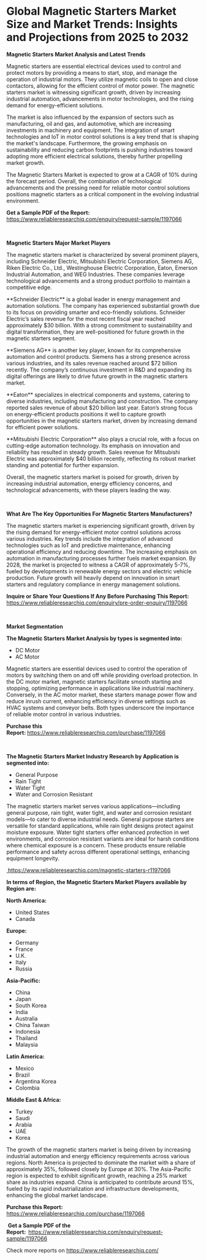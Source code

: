 <p><h1>Global Magnetic Starters Market Size and Market Trends: Insights and Projections from 2025 to 2032</h1></p><p><strong>Magnetic Starters Market Analysis and Latest Trends</strong></p>
<p><p>Magnetic starters are essential electrical devices used to control and protect motors by providing a means to start, stop, and manage the operation of industrial motors. They utilize magnetic coils to open and close contactors, allowing for the efficient control of motor power. The magnetic starters market is witnessing significant growth, driven by increasing industrial automation, advancements in motor technologies, and the rising demand for energy-efficient solutions. </p><p>The market is also influenced by the expansion of sectors such as manufacturing, oil and gas, and automotive, which are increasing investments in machinery and equipment. The integration of smart technologies and IoT in motor control solutions is a key trend that is shaping the market's landscape. Furthermore, the growing emphasis on sustainability and reducing carbon footprints is pushing industries toward adopting more efficient electrical solutions, thereby further propelling market growth. </p><p>The Magnetic Starters Market is expected to grow at a CAGR of 10% during the forecast period. Overall, the combination of technological advancements and the pressing need for reliable motor control solutions positions magnetic starters as a critical component in the evolving industrial environment.</p></p>
<p><strong>Get a Sample PDF of the Report:&nbsp;</strong> <a href="https://www.reliableresearchiq.com/enquiry/request-sample/1197066?utm_campaign=3441&utm_medium=2&utm_source=Github&utm_content=ia&utm_term=06042025&utm_id=magnetic-starters">https://www.reliableresearchiq.com/enquiry/request-sample/1197066</a></p>
<p>&nbsp;</p>
<p><strong>Magnetic Starters Major Market Players</strong></p>
<p><p>The magnetic starters market is characterized by several prominent players, including Schneider Electric, Mitsubishi Electric Corporation, Siemens AG, Riken Electric Co., Ltd., Westinghouse Electric Corporation, Eaton, Emerson Industrial Automation, and WEG Industries. These companies leverage technological advancements and a strong product portfolio to maintain a competitive edge.</p><p>**Schneider Electric** is a global leader in energy management and automation solutions. The company has experienced substantial growth due to its focus on providing smarter and eco-friendly solutions. Schneider Electric’s sales revenue for the most recent fiscal year reached approximately $30 billion. With a strong commitment to sustainability and digital transformation, they are well-positioned for future growth in the magnetic starters segment.</p><p>**Siemens AG** is another key player, known for its comprehensive automation and control products. Siemens has a strong presence across various industries, and its sales revenue reached around $72 billion recently. The company’s continuous investment in R&D and expanding its digital offerings are likely to drive future growth in the magnetic starters market.</p><p>**Eaton** specializes in electrical components and systems, catering to diverse industries, including manufacturing and construction. The company reported sales revenue of about $20 billion last year. Eaton’s strong focus on energy-efficient products positions it well to capture growth opportunities in the magnetic starters market, driven by increasing demand for efficient power solutions.</p><p>**Mitsubishi Electric Corporation** also plays a crucial role, with a focus on cutting-edge automation technology. Its emphasis on innovation and reliability has resulted in steady growth. Sales revenue for Mitsubishi Electric was approximately $40 billion recently, reflecting its robust market standing and potential for further expansion.</p><p>Overall, the magnetic starters market is poised for growth, driven by increasing industrial automation, energy efficiency concerns, and technological advancements, with these players leading the way.</p></p>
<p>&nbsp;</p>
<p><strong>What Are The Key Opportunities For Magnetic Starters Manufacturers?</strong></p>
<p><p>The magnetic starters market is experiencing significant growth, driven by the rising demand for energy-efficient motor control solutions across various industries. Key trends include the integration of advanced technologies such as IoT and predictive maintenance, enhancing operational efficiency and reducing downtime. The increasing emphasis on automation in manufacturing processes further fuels market expansion. By 2028, the market is projected to witness a CAGR of approximately 5-7%, fueled by developments in renewable energy sectors and electric vehicle production. Future growth will heavily depend on innovation in smart starters and regulatory compliance in energy management solutions.</p></p>
<p><strong>Inquire or Share Your Questions If Any Before Purchasing This Report:</strong> <a href="https://www.reliableresearchiq.com/enquiry/pre-order-enquiry/1197066?utm_campaign=3441&utm_medium=2&utm_source=Github&utm_content=ia&utm_term=06042025&utm_id=magnetic-starters">https://www.reliableresearchiq.com/enquiry/pre-order-enquiry/1197066</a></p>
<p>&nbsp;</p>
<p><strong>Market Segmentation</strong></p>
<p><strong>The Magnetic Starters Market Analysis by types is segmented into:</strong></p>
<p><ul><li>DC Motor</li><li>AC Motor</li></ul></p>
<p><p>Magnetic starters are essential devices used to control the operation of motors by switching them on and off while providing overload protection. In the DC motor market, magnetic starters facilitate smooth starting and stopping, optimizing performance in applications like industrial machinery. Conversely, in the AC motor market, these starters manage power flow and reduce inrush current, enhancing efficiency in diverse settings such as HVAC systems and conveyor belts. Both types underscore the importance of reliable motor control in various industries.</p></p>
<p><strong>Purchase this Report:&nbsp;</strong><a href="https://www.reliableresearchiq.com/purchase/1197066?utm_campaign=3441&utm_medium=2&utm_source=Github&utm_content=ia&utm_term=06042025&utm_id=magnetic-starters">https://www.reliableresearchiq.com/purchase/1197066</a></p>
<p>&nbsp;</p>
<p><strong>The Magnetic Starters Market Industry Research by Application is segmented into:</strong></p>
<p><ul><li>General Purpose</li><li>Rain Tight</li><li>Water Tight</li><li>Water and Corrosion Resistant</li></ul></p>
<p><p>The magnetic starters market serves various applications—including general purpose, rain tight, water tight, and water and corrosion resistant models—to cater to diverse industrial needs. General purpose starters are versatile for standard applications, while rain tight designs protect against moisture exposure. Water tight starters offer enhanced protection in wet environments, and corrosion resistant variants are ideal for harsh conditions where chemical exposure is a concern. These products ensure reliable performance and safety across different operational settings, enhancing equipment longevity.</p></p>
<p><a href="https://www.reliableresearchiq.com/magnetic-starters-r1197066?utm_campaign=3441&utm_medium=2&utm_source=Github&utm_content=ia&utm_term=06042025&utm_id=magnetic-starters">&nbsp;https://www.reliableresearchiq.com/magnetic-starters-r1197066</a></p>
<p><strong>In terms of Region, the Magnetic Starters Market Players available by Region are:</strong></p>
<p>
    <p> <strong> North America: </strong>
        <ul>
            <li>United States</li>
            <li>Canada</li>
        </ul>
        </p> 
    <p> <strong> Europe: </strong>
        <ul>
            <li>Germany</li>
            <li>France</li>
            <li>U.K.</li>
            <li>Italy</li>
            <li>Russia</li>
        </ul>
        </p> 
    <p> <strong> Asia-Pacific: </strong>
        <ul>
            <li>China</li>
            <li>Japan</li>
            <li>South Korea</li>
            <li>India</li>
            <li>Australia</li>
            <li>China Taiwan</li>
            <li>Indonesia</li>
            <li>Thailand</li>
            <li>Malaysia</li>
        </ul>
        </p> 
    <p> <strong> Latin America: </strong>
        <ul>
            <li>Mexico</li>
            <li>Brazil</li>
            <li>Argentina Korea</li>
            <li>Colombia</li>
        </ul>
        </p> 
    <p> <strong> Middle East & Africa: </strong>
        <ul>
            <li>Turkey</li>
            <li>Saudi</li>
            <li>Arabia</li>
            <li>UAE</li>
            <li>Korea</li>
        </ul>
    </p>
    </p>
<p><p>The growth of the magnetic starters market is being driven by increasing industrial automation and energy efficiency requirements across various regions. North America is projected to dominate the market with a share of approximately 35%, followed closely by Europe at 30%. The Asia-Pacific region is expected to exhibit significant growth, reaching a 25% market share as industries expand. China is anticipated to contribute around 15%, fueled by its rapid industrialization and infrastructure developments, enhancing the global market landscape.</p></p>
<p><strong>Purchase this Report: </strong><a href="https://www.reliableresearchiq.com/purchase/1197066?utm_campaign=3441&utm_medium=2&utm_source=Github&utm_content=ia&utm_term=06042025&utm_id=magnetic-starters">https://www.reliableresearchiq.com/purchase/1197066</a></p>
<p>&nbsp;<strong>Get a Sample PDF of the Report:&nbsp;&nbsp;</strong><a href="https://www.reliableresearchiq.com/enquiry/request-sample/1197066?utm_campaign=3441&utm_medium=2&utm_source=Github&utm_content=ia&utm_term=06042025&utm_id=magnetic-starters">https://www.reliableresearchiq.com/enquiry/request-sample/1197066</a></p>
<p><strong></strong></p>
<p>Check more reports on <a href="https://www.reliableresearchiq.com/?utm_campaign=3441&utm_medium=2&utm_source=Github&utm_content=ia&utm_term=06042025&utm_id=magnetic-starters">https://www.reliableresearchiq.com/</a></p>